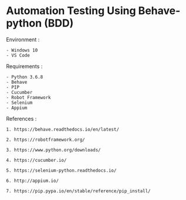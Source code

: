 # Automation Testing Using Behave-python (BDD)

Environment : 

    - Windows 10
    - VS Code
    
Requirements : 

    - Python 3.6.8
    - Behave
    - PIP
    - Cucumber
    - Robot Framework
    - Selenium
    - Appium

References : 
    
    1. https://behave.readthedocs.io/en/latest/
    
    2. https://robotframework.org/
    
    3. https://www.python.org/downloads/
    
    4. https://cucumber.io/
    
    5. https://selenium-python.readthedocs.io/
    
    6. http://appium.io/
    
    7. https://pip.pypa.io/en/stable/reference/pip_install/
